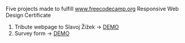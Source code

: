 Five projects made to fulfill  www.freecodecamp.org Responsive Web Design Certificate

1. Tribute webpage to Slavoj Žižek -> [DEMO](https://codepen.io/mkostyrko/full/YzXGOYv)
2. Survey form -> [DEMO](https://codepen.io/mkostyrko/full/LYVxjpZ)

